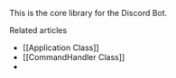 This is the core library for the Discord Bot.

Related articles
- [[Application Class]]
- [[CommandHandler Class]]
- 